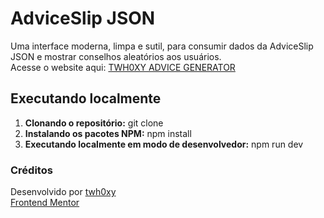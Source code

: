 # AdviceSlip JSON

Uma interface moderna, limpa e sutil, para consumir dados da AdviceSlip JSON e mostrar conselhos aleatórios aos usuários.  
Acesse o website aqui: [TWH0XY ADVICE GENERATOR](https://twh0xy-advice-generator.netlify.app/)

## Executando localmente

1. **Clonando o repositório:** git clone
2. **Instalando os pacotes NPM:** npm install
3. **Executando localmente em modo de desenvolvedor:** npm run dev

### Créditos

Desenvolvido por [twh0xy](https://github.com/twh0xy)  
[Frontend Mentor](https://www.frontendmentor.io/challenges/advice-generator-app-QdUG-13db)
